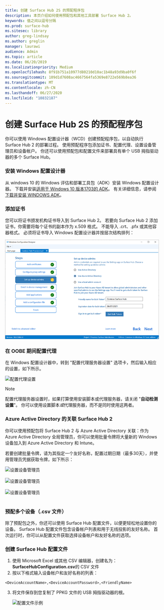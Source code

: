```yaml
---
title: 创建 Surface Hub 2S 的预配程序包
description: 本页介绍如何使用预配包和其他工具部署 Surface Hub 2。
keywords: 值之间以逗号分隔
ms.prod: surface-hub
ms.sitesec: library
author: greg-lindsay
ms.author: greglin
manager: laurawi
audience: Admin
ms.topic: article
ms.date: 06/20/2019
ms.localizationpriority: Medium
ms.openlocfilehash: 8f91b751a10977d80210d10ac1b48a93d9ba0f6f
ms.sourcegitcommit: 109d1d7608ac4667564fa5369e8722e569b8ea36
ms.translationtype: MT
ms.contentlocale: zh-CN
ms.lasthandoff: 06/27/2020
ms.locfileid: "10832187"
---
```

# 创建 Surface Hub 2S 的预配程序包

你可以使用 Windows 配置设计器（WCD）创建预配程序包，以自动执行 Surface Hub 2 的部署过程。 使用预配程序包添加证书、配置代理、设置设备管理员和设备帐户。 你还可以使用预配包和配置文件来部署具有单个 USB 拇指驱动器的多个 Surface Hub。

### 安装 Windows 配置设计器

从 windows 10 的 Windows 评估和部署工具包（ADK）安装 Windows 配置设计器。 下载并安装[适用于 Windows 10 版本1703的 ADK](https://go.microsoft.com/fwlink/p/?LinkId=845542)。 有关详细信息，请参阅[下载并安装 WINDOWS ADK](https://docs.microsoft.com/windows-hardware/get-started/adk-install)。

### 添加证书

您可以将证书颁发机构证书导入到 Surface Hub 2。
若要向 Surface Hub 2 添加证书，你需要将每个证书的副本作为 x.509 格式。 不能导入 .crt、.pfx 或其他容器格式。 必须将证书导入 Windows 配置设计器并按层次结构排列：

 ![添加证书](images/sh2-wcd.png)

### 在 OOBE 期间配置代理

在 Windows 配置设计器中，转到 "配置代理服务器设置" 选项卡，然后输入相应的设置，如下所示。

 ![配置代理设置](images/sh2-proxy.png) 

> [!NOTE]
> 配置代理服务器设置时，如果打算使用安装脚本或代理服务器，请关闭 "**自动检测设置**"。 你可以使用设置脚本*或*代理服务器，而不是同时使用这两者。

### Azure Active Directory 的关联 Surface Hub 2

你可以使用预配包将 Surface Hub 2 与 Azure Active Directory 关联：作为 Azure Active Directory 全局管理员，你可以使用批量令牌将大量新的 Windows 设备加入到 Azure Active Directory 和 Intune。

若要创建批量令牌，请为其指定一个友好名称，配置过期日期（最多30天），并使用管理员凭据获取令牌，如下所示：

 ![设置设备管理员](images/sh2-token.png) <br><br>
 ![设置设备管理员](images/sh2-token2.png) <br><br>
 ![设置设备管理员](images/sh2-token3.png) <br><br>

### 预配多个设备（.csv 文件）

除了预配包之外，你还可以使用 Surface Hub 配置文件，以便更轻松地设置你的设备。 Surface Hub 配置文件包含设备帐户列表和用于无线投影的友好名称。 首次运行时，你可以从配置文件获取选择设备帐户和友好名称的选项。

### 创建 Surface Hub 配置文件

1. 使用 Microsoft Excel 或其他 CSV 编辑器，创建名为： **SurfaceHubConfiguration.csv**的 CSV 文件
2. 按以下格式输入设备帐户和友好名称的列表：

```
<DeviceAccountName>,<DeviceAccountPassword>,<FriendlyName>
```

3. 将文件保存到您复制了 PPKG 文件的 USB 拇指驱动器的根。

    ![配置文件示例](images/sh2-config-file.png)
